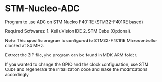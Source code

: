 # STM-Nucleo-ADC
Program to use ADC on STM Nucleo F401RE (STM32-F401RE based)

Required Softwares:
         1. Keil uVision IDE
         2. STM Cube (Optional).

Note: This specific program is configured to STM32-F401RE Microcontroller clocked at 84 MHz.

Extract the ZIP file, yhe program can be found in MDK-ARM folder.

If you wanted to change the GPIO and the clock configuration, use STM Cube and regenerate the initialization code and make the modifications accordingly.

